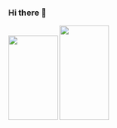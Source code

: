 ### Hi there 👋
<p>
  <img width= "100" height= "170" src="https://github-readme-stats.vercel.app/api?username=gildeirmateus&show_icons=true&theme=radical">
  <img width= "100" height= "190" src="https://github-readme-stats.vercel.app/api/top-langs/?username=gildeirmateus&layout=compact">
<p/>

<!--
**gildeirmateus/gildeirmateus** is a ✨ _special_ ✨ repository because its `README.md` (this file) appears on your GitHub profile.

Here are some ideas to get you started:

- 🔭 I’m currently working on ...
- 🌱 I’m currently learning ...
- 👯 I’m looking to collaborate on ...
- 🤔 I’m looking for help with ...
- 💬 Ask me about ...
- 📫 How to reach me: ...
- 😄 Pronouns: ...
- ⚡ Fun fact: ...
-->
